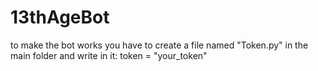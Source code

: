 # 13thAgeBot

to make the bot works you have to create a file named "Token.py" in the main folder and write in it:
token = "your_token"
